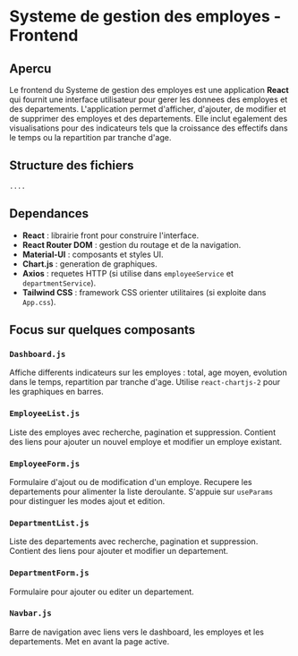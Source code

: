 # Systeme de gestion des employes - Frontend

## Apercu

Le frontend du Systeme de gestion des employes est une application **React** qui fournit une interface utilisateur pour gerer les donnees des employes et des departements. L'application permet d'afficher, d'ajouter, de modifier et de supprimer des employes et des departements. Elle inclut egalement des visualisations pour des indicateurs tels que la croissance des effectifs dans le temps ou la repartition par tranche d'age.

## Structure des fichiers


```
....
```

## Dependances

- **React** : librairie front pour construire l'interface.
- **React Router DOM** : gestion du routage et de la navigation.
- **Material-UI** : composants et styles UI.
- **Chart.js** : generation de graphiques.
- **Axios** : requetes HTTP (si utilise dans `employeeService` et `departmentService`).
- **Tailwind CSS** : framework CSS orienter utilitaires (si exploite dans `App.css`).



## Focus sur quelques composants

### `Dashboard.js`

Affiche differents indicateurs sur les employes : total, age moyen, evolution dans le temps, repartition par tranche d'age. Utilise `react-chartjs-2` pour les graphiques en barres.

### `EmployeeList.js`

Liste des employes avec recherche, pagination et suppression. Contient des liens pour ajouter un nouvel employe et modifier un employe existant.

### `EmployeeForm.js`

Formulaire d'ajout ou de modification d'un employe. Recupere les departements pour alimenter la liste deroulante. S'appuie sur `useParams` pour distinguer les modes ajout et edition.

### `DepartmentList.js`

Liste des departements avec recherche, pagination et suppression. Contient des liens pour ajouter et modifier un departement.

### `DepartmentForm.js`

Formulaire pour ajouter ou editer un departement.

### `Navbar.js`

Barre de navigation avec liens vers le dashboard, les employes et les departements. Met en avant la page active.
